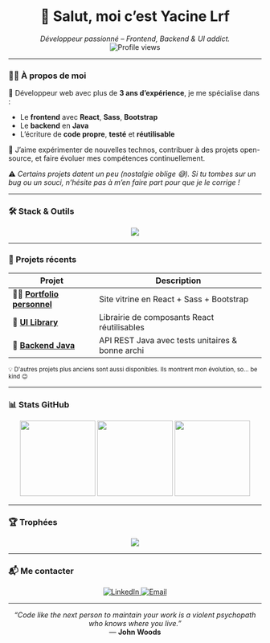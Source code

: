 <h1 align="center">👋 Salut, moi c’est <strong>Yacine Lrf</strong></h1>

<p align="center">
  <em>Développeur passionné – Frontend, Backend & UI addict.</em><br/>
  <img src="https://komarev.com/ghpvc/?username=yacinelrf&style=flat-square&color=blueviolet" alt="Profile views" />
</p>

---

### 🧑‍💻 À propos de moi

🚀 Développeur web avec plus de **3 ans d’expérience**, je me spécialise dans :

- Le **frontend** avec **React**, **Sass**, **Bootstrap**  
- Le **backend** en **Java**
- L’écriture de **code propre**, **testé** et **réutilisable**

🎯 J’aime expérimenter de nouvelles technos, contribuer à des projets open-source, et faire évoluer mes compétences continuellement.

⚠️ _Certains projets datent un peu (nostalgie oblige 😅). Si tu tombes sur un bug ou un souci, n’hésite pas à m’en faire part pour que je le corrige !_

---

### 🛠️ Stack & Outils

<p align="center">
  <img src="https://skillicons.dev/icons?i=react,sass,bootstrap,js,ts,html,css,java,git,github" />
</p>

---

### 📂 Projets récents

| Projet | Description |
|--------|-------------|
| 🧑‍🎨 [**Portfolio personnel**](https://github.com/yacinelrf/portfolio) | Site vitrine en React + Sass + Bootstrap |
| 🧩 [**UI Library**](https://github.com/yacinelrf/ui-lib) | Librairie de composants React réutilisables |
| 🧪 [**Backend Java**](https://github.com/yacinelrf/java-backend) | API REST Java avec tests unitaires & bonne archi |

<sub>💡 D'autres projets plus anciens sont aussi disponibles. Ils montrent mon évolution, so… be kind 😉</sub>

---

### 📊 Stats GitHub

<div align="center">
  <img src="https://github-readme-stats.vercel.app/api?username=yacinelrf&show_icons=true&theme=tokyonight&hide_title=true&count_private=true" height="150" />
  <img src="https://github-readme-streak-stats.herokuapp.com/?user=yacinelrf&theme=tokyonight" height="150" />
  <img src="https://github-readme-stats.vercel.app/api/top-langs/?username=yacinelrf&layout=compact&theme=tokyonight" height="150" />
</div>

---

### 🏆 Trophées

<p align="center">
  <img src="https://github-profile-trophy.vercel.app/?username=yacinelrf&theme=flat&title=Stars,Followers,Commit,Repositories&margin-w=10&no-frame=true" />
</p>

---

### 📬 Me contacter

<p align="center">
  <a href="https://linkedin.com/in/yacinelrf" target="_blank">
    <img src="https://img.shields.io/badge/-LinkedIn-0A66C2?style=for-the-badge&logo=linkedin&logoColor=white" alt="LinkedIn"/>
  </a>
  <a href="mailto:yacinelrf@example.com">
    <img src="https://img.shields.io/badge/-Email-D14836?style=for-the-badge&logo=gmail&logoColor=white" alt="Email"/>
  </a>
</p>

---

<p align="center">
  <em>“Code like the next person to maintain your work is a violent psychopath who knows where you live.”</em><br/>
  — <strong>John Woods</strong>
</p>
